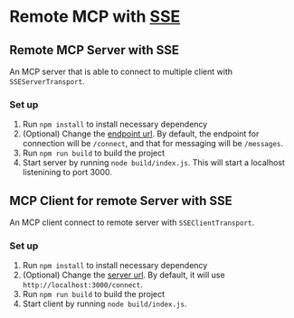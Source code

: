 # Remote MCP with [SSE](https://modelcontextprotocol.io/specification/2024-11-05/basic/transports#http-with-sse)

## Remote MCP Server with SSE

An MCP server that is able to connect to multiple client with `SSEServerTransport`.

### Set up
1. Run `npm install` to install necessary dependency
2. (Optional) Change the [endpoint url](./server/src/index.ts). By default, the endpoint for connection will be `/connect`, and that for messaging will be `/messages`.
2. Run `npm run build` to build the project
3. Start server by running `node build/index.js`. This will start a localhost listenining to port 3000.


## MCP Client for remote Server with SSE

An MCP client connect to remote server with `SSEClientTransport`.

### Set up
1. Run `npm install` to install necessary dependency
2. (Optional) Change the [server url](./client/src/index.ts). By default, it will use `http://localhost:3000/connect`.
3. Run `npm run build` to build the project
4. Start client by running `node build/index.js`.
